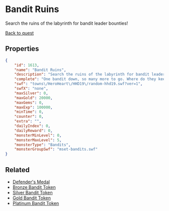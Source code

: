 # Bandit Ruins

Search the ruins of the labyrinth for bandit leader bounties!

[Back to quest](../quests.md)

## Properties

```json
{
    "id": 1613,
    "name": "Bandit Ruins",
    "description": "Search the ruins of the labyrinth for bandit leader bounties!",
    "complete": "One bandit down, so many more to go. Where do they keep coming from?",
    "swf": "towns\/HeroHeart\/HHD19\/random-hhd19.swf?ver=1",
    "swfX": "none",
    "maxSilver": 0,
    "maxGold": 20000,
    "maxGems": 0,
    "maxExp": 100000,
    "minTime": 0,
    "counter": 0,
    "extra": "",
    "dailyIndex": 0,
    "dailyReward": 0,
    "monsterMinLevel": 0,
    "monsterMaxLevel": 5,
    "monsterType": "Bandits",
    "monsterGroupSwf": "mset-bandits.swf"
}
```

## Related

- [Defender's Medal](../items/495-defender-s-medal.md)
- [Bronze Bandit Token](../items/18716-bronze-bandit-token.md)
- [Silver Bandit Token](../items/18717-silver-bandit-token.md)
- [Gold Bandit Token](../items/18718-gold-bandit-token.md)
- [Platinum Bandit Token](../items/18719-platinum-bandit-token.md)

